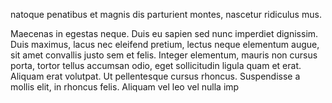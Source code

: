 natoque penatibus et magnis dis parturient montes, nascetur ridiculus mus.

Maecenas in egestas neque. Duis eu sapien sed nunc imperdiet dignissim. Duis maximus, lacus nec eleifend pretium, lectus neque elementum augue, sit amet convallis justo sem et felis. Integer elementum, mauris non cursus porta, tortor tellus accumsan odio, eget sollicitudin ligula quam et erat. Aliquam erat volutpat. Ut pellentesque cursus rhoncus. Suspendisse a mollis elit, in rhoncus felis. Aliquam vel leo vel nulla imp